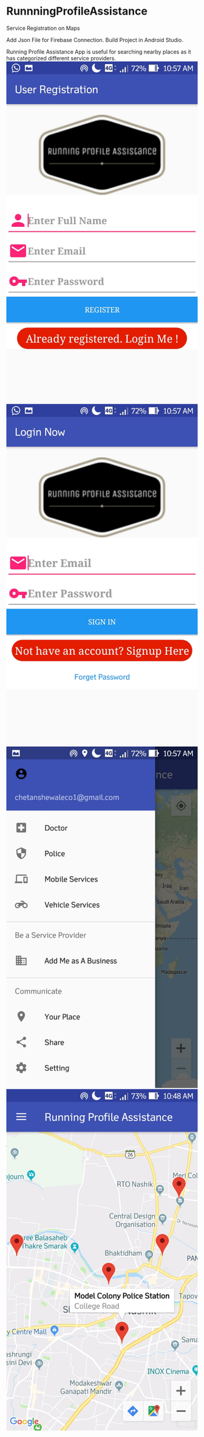 # RunnningProfileAssistance
Service Registration on Maps

Add Json File for Firebase Connection.
Build Project in Android Studio.

Running Profile Assistance App is useful for searching nearby places as it has categorized different service providers.
![Alt text](https://github.com/ChetanMogal/RunnningProfileAssistance/blob/master/Screenshot_20190530-105758.jpg "User Registration")
![Alt text](https://github.com/ChetanMogal/RunnningProfileAssistance/blob/master/Screenshot_20190530-105753.jpg "User Login")
![Alt text](https://github.com/ChetanMogal/RunnningProfileAssistance/blob/master/Screenshot_20190530-105704.jpg "Services")
![Alt text](https://github.com/ChetanMogal/RunnningProfileAssistance/blob/master/Screenshot_20190530-104833.jpg "Selected Service")
